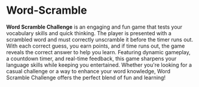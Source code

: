 # Word-Scramble
**Word Scramble Challenge** is an engaging and fun game that tests your vocabulary skills and quick thinking. The player is presented with a scrambled word and must correctly unscramble it before the timer runs out. With each correct guess, you earn points, and if time runs out, the game reveals the correct answer to help you learn. Featuring dynamic gameplay, a countdown timer, and real-time feedback, this game sharpens your language skills while keeping you entertained. Whether you're looking for a casual challenge or a way to enhance your word knowledge, Word Scramble Challenge offers the perfect blend of fun and learning!
